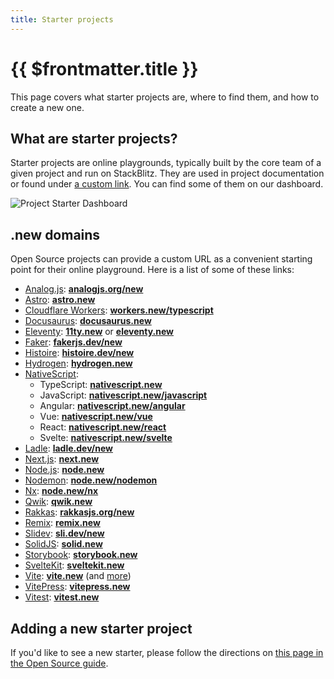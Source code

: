 ```yaml
---
title: Starter projects
---
```


# {{ $frontmatter.title }}

This page covers what starter projects are, where to find them, and how to create a new one.

## What are starter projects?

Starter projects are online playgrounds, typically built by the core team of a given project and run on StackBlitz. They are used in project documentation or found under [a custom link](#new-domains). You can find some of them on our dashboard.

![Project Starter Dashboard](/doc_images/project-starters.png)

## .new domains

Open Source projects can provide a custom URL as a convenient starting point for their online playground. Here is a list of some of these links:

- [Analog.js](https://analogjs.org): **[analogjs.org/new](https://analogjs.org/new)**
- [Astro](https://astro.build/): **[astro.new](https://astro.new/)**
- [Cloudflare Workers](https://workers.cloudflare.com/): **[workers.new/typescript](https://workers.new/typescript)**
- [Docusaurus](https://docusaurus.io/): **[docusaurus.new](https://docusaurus.new/)**
- [Eleventy](https://www.11ty.dev/): **[11ty.new](https://11ty.new)** or **[eleventy.new](https://eleventy.new)**
- [Faker](https://fakerjs.dev): **[fakerjs.dev/new](https://fakerjs.dev/new)**
- [Histoire](https://histoire.dev): **[histoire.dev/new](https://histoire.dev/new)**
- [Hydrogen](https://hydrogen.shopify.dev/): **[hydrogen.new](https://hydrogen.new)**
- [NativeScript](https://nativescript.org/):
  - TypeScript: **[nativescript.new](https://nativescript.new)**
  - JavaScript: **[nativescript.new/javascript](https://nativescript.new/javascript)**
  - Angular: **[nativescript.new/angular](https://nativescript.new/angular)**
  - Vue: **[nativescript.new/vue](https://nativescript.new/vue)**
  - React: **[nativescript.new/react](https://nativescript.new/react)**
  - Svelte: **[nativescript.new/svelte](https://nativescript.new/svelte)**
- [Ladle](https://ladle.dev): **[ladle.dev/new](https://ladle.dev/new)**
- [Next.js](https://nextjs.org/): **[next.new](https://nextjs.new/)**
- [Node.js](https://nodejs.org/): **[node.new](https://node.new)**
- [Nodemon](https://nodemon.io/): **[node.new/nodemon](http://node.new/nodemon)**
- [Nx](https://nx.dev/): **[node.new/nx](https://node.new/nx)**
- [Qwik](https://qwik.builder.io/): **[qwik.new](http://qwik.new/)**
- [Rakkas](https://rakkasjs.org): **[rakkasjs.org/new](https://rakkasjs.org/new)**
- [Remix](https://remix.run/): **[remix.new](https://remix.new)**
- [Slidev](https://sli.dev): **[sli.dev/new](https://sli.dev/new)**
- [SolidJS](https://solidjs.com): **[solid.new](https://solid.new)**
- [Storybook](https://storybook.js.org/): **[storybook.new](https://storybook.new)**
- [SvelteKit](https://kit.svelte.dev/): **[sveltekit.new](https://sveltekit.new)**
- [Vite](https://vitejs.dev/): **[vite.new](https://vite.new)** (and [more](https://vitejs.dev/guide/#trying-vite-online))
- [VitePress](https://vitepress.vuejs.org/): **[vitepress.new](https://vitepress.new)**
- [Vitest](https://vitest.dev/): **[vitest.new](https://vitest.new)**

## Adding a new starter project

If you'd like to see a new starter, please follow the directions on [this page in the Open Source guide](/guides/open-source/open-from-github#set-up-the-main-starter-url).
